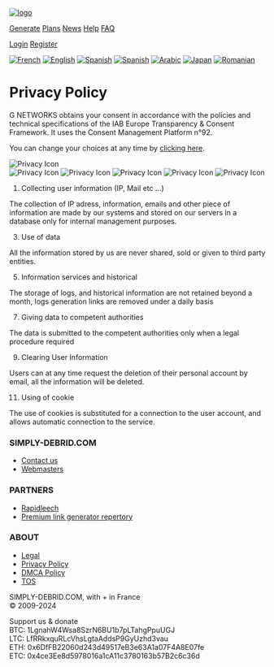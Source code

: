[![logo](https://cdn.simply-debrid.com/images/logo.png)](https://simply-debrid.com/)

[Generate](https://simply-debrid.com/generate) [Plans](https://simply-debrid.com/plans) [News](https://simply-debrid.com/news) [Help](https://simply-debrid.com/help) [FAQ](https://simply-debrid.com/faq)

[Login](https://simply-debrid.com/login) [Register](https://simply-debrid.com/register)

[![French](https://cdn.simply-debrid.com/images/France.png)](https://simply-debrid.com/lang-fr) [![English](https://cdn.simply-debrid.com/images/United-States.png)](https://simply-debrid.com/lang-en) [![Spanish](https://cdn.simply-debrid.com/images/Chile.png)](https://simply-debrid.com/lang-es) [![Spanish](https://cdn.simply-debrid.com/images/Spain.png)](https://simply-debrid.com/lang-es) [![Arabic](https://cdn.simply-debrid.com/images/Saudi-Arabia.png)](https://simply-debrid.com/lang-ar) [![Japan](https://cdn.simply-debrid.com/images/Japan.png)](https://simply-debrid.com/lang-jp) [![Romanian](https://cdn.simply-debrid.com/images/Romania.png)](https://simply-debrid.com/lang-ro)

Privacy Policy
==============

G NETWORKS obtains your consent in accordance with the policies and technical specifications of the IAB Europe Transparency & Consent Framework. It uses the Consent Management Platform n°92.  
  
You can change your choices at any time by [clicking here](javascript:Sddan.cmp.displayUI()).

![Privacy Icon](images/p6.png "privacy")  
![Privacy Icon](images/p1.png "privacy") ![Privacy Icon](images/p2.png "privacy") ![Privacy Icon](images/p3.png "privacy") ![Privacy Icon](images/p4.png "privacy") ![Privacy Icon](images/p5.png "privacy")

1. Collecting user information (IP, Mail etc ...)

The collection of IP adress, information, emails and other piece of information are made by our systems and stored on our servers in a database only for internal management purposes.

3. Use of data

All the information stored by us are never shared, sold or given to third party entities.

5. Information services and historical

The storage of logs, and historical information are not retained beyond a month, logs generation links are removed under a daily basis

7. Giving data to competent authorities

The data is submitted to the competent authorities only when a legal procedure required

9. Clearing User Information

Users can at any time request the deletion of their personal account by email, all the information will be deleted.

11. Using of cookie

The use of cookies is substituted for a connection to the user account, and allows automatic connection to the service.

### SIMPLY-DEBRID.COM

* [Contact us](https://simply-debrid.com/faq)
* [Webmasters](https://simply-debrid.com/webmasters)

### PARTNERS

* [Rapidleech](http://leechspots.blogspot.com/ "Rapidleech and Premium Link Generator Collection")
* [Premium link generator repertory](http://debrideurs.over-blog.com/ "Annuaire de debrideurs gratuits")

### ABOUT

* [Legal](https://simply-debrid.com/about "About")
* [Privacy Policy](https://simply-debrid.com/privacy-policy "Privacy Policy")
* [DMCA Policy](https://simply-debrid.com/dmca "DMCA")
* [TOS](https://simply-debrid.com/tos "TOS")

SIMPLY-DEBRID.COM, with \+ in France  
© 2009-2024  
  
Support us & donate  
BTC: 1LgnahW4Wsa8SzrN6BU1b7pLTahgPpuUGJ  
LTC: LfRRkxquRLcVhsLgtaAddsP9GyUzhd3vau  
ETH: 0x6DfFB22060d243d49517eB3e63A1a07F4A8E07fe  
ETC: 0x4ce3Ee8d5978016a1cA11c3780163b57B2c6c36d